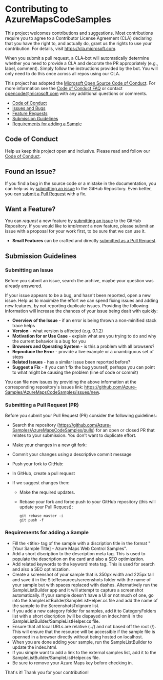 # Contributing to AzureMapsCodeSamples

This project welcomes contributions and suggestions.  Most contributions require you to agree to a
Contributor License Agreement (CLA) declaring that you have the right to, and actually do, grant us
the rights to use your contribution. For details, visit https://cla.microsoft.com.

When you submit a pull request, a CLA-bot will automatically determine whether you need to provide
a CLA and decorate the PR appropriately (e.g., label, comment). Simply follow the instructions
provided by the bot. You will only need to do this once across all repos using our CLA.

This project has adopted the [Microsoft Open Source Code of Conduct](https://opensource.microsoft.com/codeofconduct/).
For more information see the [Code of Conduct FAQ](https://opensource.microsoft.com/codeofconduct/faq/) or
contact [opencode@microsoft.com](mailto:opencode@microsoft.com) with any additional questions or comments.

 - [Code of Conduct](#coc)
 - [Issues and Bugs](#issue)
 - [Feature Requests](#feature)
 - [Submission Guidelines](#submit)
 - [Requirements for adding a Sample](#sampleRequirements)

## <a name="coc"></a> Code of Conduct
Help us keep this project open and inclusive. Please read and follow our [Code of Conduct](https://opensource.microsoft.com/codeofconduct/).

## <a name="issue"></a> Found an Issue?
If you find a bug in the source code or a mistake in the documentation, you can help us by
[submitting an issue](#submit-issue) to the GitHub Repository. Even better, you can
[submit a Pull Request](#submit-pr) with a fix.

## <a name="feature"></a> Want a Feature?
You can *request* a new feature by [submitting an issue](#submit-issue) to the GitHub
Repository. If you would like to *implement* a new feature, please submit an issue with
a proposal for your work first, to be sure that we can use it.

* **Small Features** can be crafted and directly [submitted as a Pull Request](#submit-pr).

## <a name="submit"></a> Submission Guidelines

### <a name="submit-issue"></a> Submitting an Issue
Before you submit an issue, search the archive, maybe your question was already answered.

If your issue appears to be a bug, and hasn't been reported, open a new issue.
Help us to maximize the effort we can spend fixing issues and adding new
features, by not reporting duplicate issues.  Providing the following information will increase the
chances of your issue being dealt with quickly:

* **Overview of the Issue** - if an error is being thrown a non-minified stack trace helps
* **Version** - what version is affected (e.g. 0.1.2)
* **Motivation for or Use Case** - explain what are you trying to do and why the current behavior is a bug for you
* **Browsers and Operating System** - is this a problem with all browsers?
* **Reproduce the Error** - provide a live example or a unambiguous set of steps
* **Related Issues** - has a similar issue been reported before?
* **Suggest a Fix** - if you can't fix the bug yourself, perhaps you can point to what might be
  causing the problem (line of code or commit)

You can file new issues by providing the above information at the corresponding repository's issues link: https://github.com/Azure-Samples/AzureMapsCodeSamples/issues/new.

### <a name="submit-pr"></a> Submitting a Pull Request (PR)
Before you submit your Pull Request (PR) consider the following guidelines:

* Search the repository (https://github.com/Azure-Samples/AzureMapsCodeSamples/pulls) for an open or closed PR
  that relates to your submission. You don't want to duplicate effort.

* Make your changes in a new git fork:

* Commit your changes using a descriptive commit message
* Push your fork to GitHub:
* In GitHub, create a pull request
* If we suggest changes then:
  * Make the required updates.
  * Rebase your fork and force push to your GitHub repository (this will update your Pull Request):

    ```shell
    git rebase master -i
    git push -f
    ```

### <a name="sampleRequirements"></a> Requirements for adding a Sample

* Fill the \<title\> tag of the sample with a discription title in the format "[Your Sample Title] - Azure Maps Web Control Samples".
* Add a short discription to the description meta tag. This is used to populate the description on the card and also a SEO optimization.
* Add related keywords to the keyword meta tag. This is used for search and also a SEO optimization.
* Create a screenshot of your sample that is 350px width and 225px tall and save it in the SiteResources/screenshots folder with the name of your sample but with spaces replaced with dashes. Alternatively run the SampleListBuilder app and it will attempt to capture a screenshot automatically. If your sample doesn't have a UI or not much of one, go into the SampleListBuilder/SampleListHelper.cs file and add the name of the sample to the ScreenshotsToIgnore list.
* If you add a new category folder for samples, add it to CategoryFolders list with a short discription (will be dispayed on index.html) in the SampleListBuilder/SampleListHelper.cs file.
* Ensure that all local URLs are relative (../) and not based off the root (/). This will ensure that the resource will be accessible if the sample file is openned in a browser directly without being hosted on localhost.
* When you are done adding your sample, run the SampleListBuilder to update the index.html.
* If you simple want to add a link to the external samples list, add it to the SampleListBuilder/SampleListHelper.cs file.
* Be sure to remove your Azure Maps key before checking in.

That's it! Thank you for your contribution!
